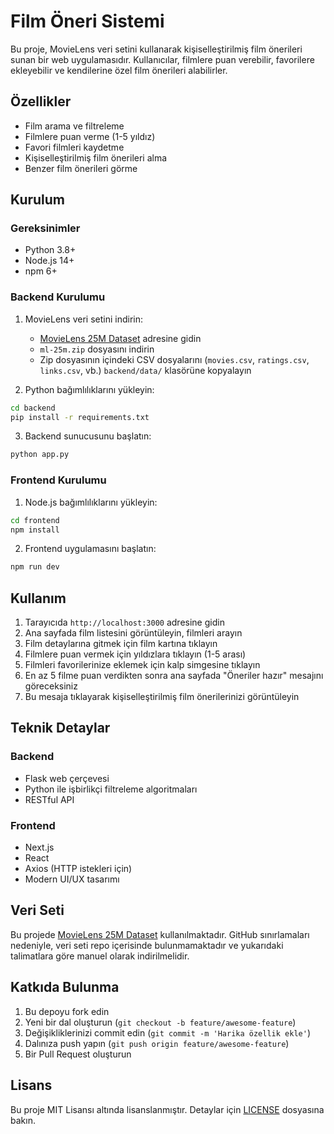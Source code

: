 # Film Öneri Sistemi

Bu proje, MovieLens veri setini kullanarak kişiselleştirilmiş film önerileri sunan bir web uygulamasıdır. Kullanıcılar, filmlere puan verebilir, favorilere ekleyebilir ve kendilerine özel film önerileri alabilirler.

## Özellikler

- Film arama ve filtreleme
- Filmlere puan verme (1-5 yıldız)
- Favori filmleri kaydetme
- Kişiselleştirilmiş film önerileri alma
- Benzer film önerileri görme

## Kurulum

### Gereksinimler

- Python 3.8+
- Node.js 14+
- npm 6+

### Backend Kurulumu

1. MovieLens veri setini indirin:
   - [MovieLens 25M Dataset](https://grouplens.org/datasets/movielens/25m/) adresine gidin
   - `ml-25m.zip` dosyasını indirin
   - Zip dosyasının içindeki CSV dosyalarını (`movies.csv`, `ratings.csv`, `links.csv`, vb.) `backend/data/` klasörüne kopyalayın

2. Python bağımlılıklarını yükleyin:
```bash
cd backend
pip install -r requirements.txt
```

3. Backend sunucusunu başlatın:
```bash
python app.py
```

### Frontend Kurulumu

1. Node.js bağımlılıklarını yükleyin:
```bash
cd frontend
npm install
```

2. Frontend uygulamasını başlatın:
```bash
npm run dev
```

## Kullanım

1. Tarayıcıda `http://localhost:3000` adresine gidin
2. Ana sayfada film listesini görüntüleyin, filmleri arayın
3. Film detaylarına gitmek için film kartına tıklayın
4. Filmlere puan vermek için yıldızlara tıklayın (1-5 arası)
5. Filmleri favorilerinize eklemek için kalp simgesine tıklayın
6. En az 5 filme puan verdikten sonra ana sayfada "Öneriler hazır" mesajını göreceksiniz
7. Bu mesaja tıklayarak kişiselleştirilmiş film önerilerinizi görüntüleyin

## Teknik Detaylar

### Backend

- Flask web çerçevesi
- Python ile işbirlikçi filtreleme algoritmaları
- RESTful API

### Frontend

- Next.js
- React
- Axios (HTTP istekleri için)
- Modern UI/UX tasarımı

## Veri Seti

Bu projede [MovieLens 25M Dataset](https://grouplens.org/datasets/movielens/25m/) kullanılmaktadır. GitHub sınırlamaları nedeniyle, veri seti repo içerisinde bulunmamaktadır ve yukarıdaki talimatlara göre manuel olarak indirilmelidir.

## Katkıda Bulunma

1. Bu depoyu fork edin
2. Yeni bir dal oluşturun (`git checkout -b feature/awesome-feature`)
3. Değişikliklerinizi commit edin (`git commit -m 'Harika özellik ekle'`)
4. Dalınıza push yapın (`git push origin feature/awesome-feature`)
5. Bir Pull Request oluşturun

## Lisans

Bu proje MIT Lisansı altında lisanslanmıştır. Detaylar için [LICENSE](LICENSE) dosyasına bakın. 